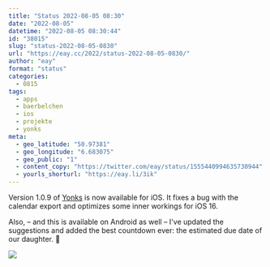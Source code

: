 ```yaml
---
title: "Status 2022-08-05 08:30"
date: "2022-08-05"
datetime: "2022-08-05 08:30:44"
id: "38015"
slug: "status-2022-08-05-0830"
url: "https://eay.cc/2022/status-2022-08-05-0830/"
author: "eay"
format: "status"
categories:
  - 0815
tags:
  - apps
  - baerbelchen
  - ios
  - projekte
  - yonks
meta:
  - geo_latitude: "50.97381"
  - geo_longitude: "6.683075"
  - geo_public: "1"
  - content_copy: "https://twitter.com/eay/status/1555440994635730944"
  - yourls_shorturl: "https://eay.li/3ik"
---
```


Version 1.0.9 of [Yonks](https://yonks.app/) is now available for iOS. It fixes a bug with the calendar export and optimizes some inner workings for iOS 16.

Also, – and this is available on Android as well – I've updated the suggestions and added the best countdown ever: the estimated due date of our daughter. 🥰

![](https://eay.cc/uploads/2022/best-countdown-ever.png)
